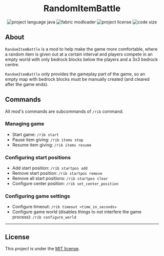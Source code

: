 <h1 align="center">
    RandomItemBattle
</h1>

<p align="center">
    <img src="https://img.shields.io/badge/java-%23ED8B00.svg?logo=openjdk&logoColor=white&style=for-the-badge" alt="project language java" />
    <img src="https://img.shields.io/badge/modloader-fabric-cccccc?style=for-the-badge" alt="fabric modloader" />
    <img src="https://img.shields.io/badge/LICENSE-MIT-green?style=for-the-badge" alt="project license" />
    <img src="https://img.shields.io/github/languages/code-size/Zwylair/RandomItemBattle?style=for-the-badge" alt="code size" />
</p>

## About

`RandomItemBattle` is a mod to help make the game more comfortable, where a random item is given out at a certain interval and players compete in an empty world with only bedrock blocks below the players and a 3x3 bedrock centre.

`RandomItemBattle` only provides the gameplay part of the game, so an empty map with bedrock blocks must be manually created (and cleared after the game ends).

## Commands

All mod's commands are subcommands of `/rib` command.

### Managing game

* Start game: `/rib start`
* Pause item giving: `/rib items stop`
* Resume item giving: `/rib items resume`

### Configuring start positions

* Add start position: `/rib startpos add`
* Remove start position: `/rib startpos remove`
* Remove all start positions: `/rib startpos clear`
* Configure center position: `/rib set_center_position`

### Configuring game settings

* Configure timeout: `/rib timeout <time_in_seconds>`
* Configure game world (disables things to not interfere the game process): `/rib configure_world`

---

## License

This project is under the [MIT license](./LICENSE).
